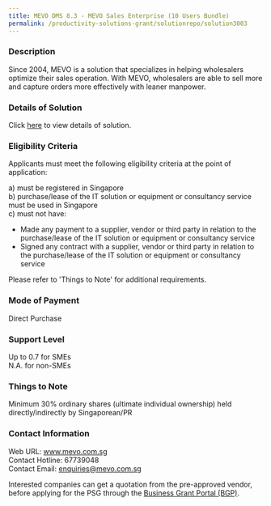 ```yaml
---
title: MEVO DMS 8.3 - MEVO Sales Enterprise (10 Users Bundle)
permalink: /productivity-solutions-grant/solutionrepo/solution3003
---
```


### Description

Since 2004, MEVO is a solution that specializes in helping wholesalers optimize their sales operation. With MEVO, wholesalers are able to sell more and capture orders more effectively with leaner manpower.

### Details of Solution

Click <a href='https://www.gobusiness.gov.sg/images/psg/Mevo_20220020_Desensitised_Annex_3_Part_5.pdf' target='_blank' rel='noopener'>here</a> to view details of solution.

### Eligibility Criteria

Applicants must meet the following eligibility criteria at the point of application:

a) must be registered in Singapore <br>
b) purchase/lease of the IT solution or equipment or consultancy service must be used in Singapore <br>
c) must not have:
- Made any payment to a supplier, vendor or third party in relation to the purchase/lease of the IT solution or equipment or consultancy service
- Signed any contract with a supplier, vendor or third party in relation to the purchase/lease of the IT solution or equipment or consultancy service

Please refer to 'Things to Note' for additional requirements.

### Mode of Payment
Direct Purchase

### Support Level
Up to 0.7 for SMEs <br>
N.A. for non-SMEs

### Things to Note
 Minimum 30% ordinary shares (ultimate individual ownership) held directly/indirectly by Singaporean/PR

### Contact Information
Web URL: www.mevo.com.sg <br>Contact Hotline: 67739048 <br>Contact Email: enquiries@mevo.com.sg <br>

Interested companies can get a quotation from the pre-approved vendor, before applying for the PSG through the <a target='_blank' rel='noopener' href='https://www.businessgrants.gov.sg/'>Business Grant Portal (BGP)</a>.
